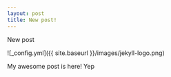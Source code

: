 ```yaml
---
layout: post
title: New post!
---
```


New post

![_config.yml]({{ site.baseurl }}/images/jekyll-logo.png)

My awesome post is here! Yep

